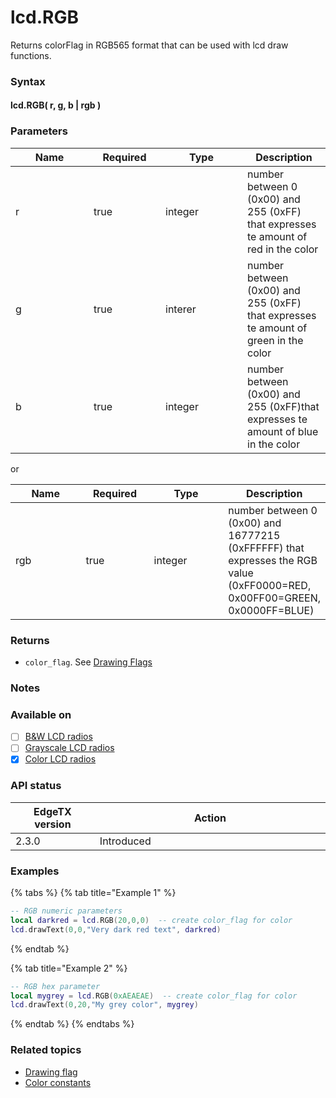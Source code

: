 # lcd.RGB

Returns colorFlag in RGB565 format that can be used with lcd draw functions.

### Syntax

#### **lcd.RGB( r, g, b | rgb )**

### Parameters

<table><thead><tr><th width="109">Name</th><th width="99" data-type="checkbox">Required</th><th width="115">Type</th><th>Description</th></tr></thead><tbody><tr><td>r</td><td>true</td><td>integer</td><td>number between 0 (0x00) and 255 (0xFF) that expresses te amount of red in the color</td></tr><tr><td>g</td><td>true</td><td>interer</td><td>number between (0x00) and 255 (0xFF) that expresses te amount of green in the color</td></tr><tr><td>b</td><td>true</td><td>integer</td><td>number between (0x00) and 255 (0xFF)that expresses te amount of blue in the color</td></tr></tbody></table>

or

<table><thead><tr><th width="109">Name</th><th width="99" data-type="checkbox">Required</th><th width="115">Type</th><th>Description</th></tr></thead><tbody><tr><td>rgb</td><td>true</td><td>integer</td><td>number between 0 (0x00) and 16777215 (0xFFFFFF) that expresses the RGB value (0xFF0000=RED, 0x00FF00=GREEN, 0x0000FF=BLUE)</td></tr></tbody></table>

### Returns

* `color_flag`.   See [Drawing Flags](../../lua-api-programming/drawing-flags-and-colors.md)

### Notes

### Available on

* [ ] [B\&W LCD radios](../../overview/radios/#radios-with-b-and-w-lcd-screen)
* [ ] [Grayscale LCD radios](../../overview/radios/#radios-with-grayscale-lcd-screen)
* [x] [Color LCD radios](../../overview/radios/#radios-with-color-lcd-screen)

### API status

<table><thead><tr><th width="166">EdgeTX version</th><th width="573">Action</th></tr></thead><tbody><tr><td>2.3.0</td><td>Introduced</td></tr></tbody></table>

### Examples&#x20;

{% tabs %}
{% tab title="Example 1" %}
```lua
-- RGB numeric parameters
local darkred = lcd.RGB(20,0,0)  -- create color_flag for color
lcd.drawText(0,0,"Very dark red text", darkred)
```
{% endtab %}

{% tab title="Example 2" %}
```lua
-- RGB hex parameter
local mygrey = lcd.RGB(0xAEAEAE)  -- create color_flag for color
lcd.drawText(0,20,"My grey color", mygrey)
```
{% endtab %}
{% endtabs %}

### Related topics

* [Drawing flag](../../lua-api-programming/drawing-flags-and-colors.md)
* [Color constants](../constants/color-constants.md)

